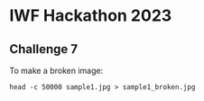 # IWF Hackathon 2023 

## Challenge 7

To make a broken image:

```
head -c 50000 sample1.jpg > sample1_broken.jpg 
```
